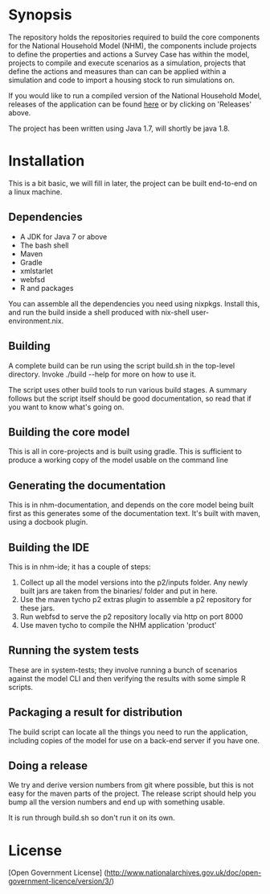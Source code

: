 # Synopsis
The repository holds the repositories required to build the core components for the National Household Model (NHM), the components include projects to define the properties and actions a Survey Case has within the model, projects to compile and execute scenarios as a simulation, projects that define the actions and measures than can can be applied within a simulation and code to import a housing stock to run simulations on.

If you would like to run a compiled version of the National Household Model, releases of the application can be found  [here](https://github.com/UKGovernmentBEIS/national-household-model-core-components/releases) or by clicking on 'Releases' above.

The project has been written using Java 1.7, will shortly be java 1.8.

# Installation
This is a bit basic, we will fill in later, the project can be built end-to-end on a linux machine.

## Dependencies
- A JDK for Java 7 or above
- The bash shell
- Maven
- Gradle
- xmlstarlet
- webfsd
- R and packages

You can assemble all the dependencies you need using nixpkgs.
Install this, and run the build inside a shell produced with nix-shell user-environment.nix.

## Building

A complete build can be run using the script build.sh in the top-level directory.
Invoke ./build --help for more on how to use it.

The script uses other build tools to run various build stages. A
summary follows but the script itself should be good documentation, so
read that if you want to know what's going on.

## Building the core model

This is all in core-projects and is built using gradle. This is
sufficient to produce a working copy of the model usable on the
command line

## Generating the documentation

This is in nhm-documentation, and depends on the core model being
built first as this generates some of the documentation text. It's
built with maven, using a docbook plugin.

## Building the IDE

This is in nhm-ide; it has a couple of steps:

1. Collect up all the model versions into the p2/inputs folder.
   Any newly built jars are taken from the binaries/ folder and put in here.
2. Use the maven tycho p2 extras plugin to assemble a p2 repository for these jars.
3. Run webfsd to serve the p2 repository locally via http on port 8000
4. Use maven tycho to compile the NHM application 'product'

## Running the system tests

These are in system-tests; they involve running a bunch of scenarios
against the model CLI and then verifying the results with some simple R scripts.

## Packaging a result for distribution

The build script can locate all the things you need to run the
application, including copies of the model for use on a back-end
server if you have one.

## Doing a release

We try and derive version numbers from git where possible, but this is
not easy for the maven parts of the project. The release script should
help you bump all the version numbers and end up with something usable.

It is run through build.sh so don't run it on its own.

# License
[Open Government License] (http://www.nationalarchives.gov.uk/doc/open-government-licence/version/3/)
